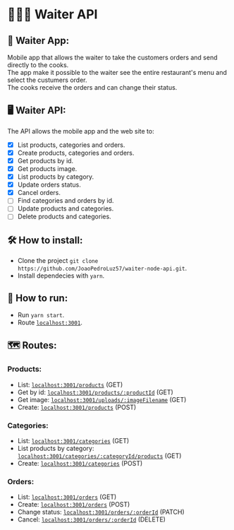 # 👩🏽‍🍳 Waiter API

## 📱 Waiter App:

Mobile app that allows the waiter to take the customers orders and send directly to the cooks. <br />
The app make it possible to the waiter see the entire restaurant's menu and select the custumers order. <br />
The cooks receive the orders and can change their status.

## 🖥 Waiter API:

The API allows the mobile app and the web site to:

- [x] List products, categories and orders.
- [x] Create products, categories and orders.
- [x] Get products by id.
- [x] Get products image.
- [x] List products by category.
- [x] Update orders status.
- [x] Cancel orders.
- [ ] Find categories and orders by id.
- [ ] Update products and categories.
- [ ] Delete products and categories.

## 🛠 How to install:

- Clone the project `git clone https://github.com/JoaoPedroLuz57/waiter-node-api.git`.
- Install dependecies with `yarn`.

## 🚀 How to run:

- Run `yarn start`.
- Route [`localhost:3001`](http://localhost:3001).

## 🗺 Routes:
### Products:
- List: [`localhost:3001/products`](http://localhost:3001/products) (GET)
- Get by id: [`localhost:3001/products/:productId`](http://localhost:3001/products/:productId) (GET)
- Get image: [`localhost:3001/uploads/:imageFilename`](http://localhost:3001/uploads/:imageFilename) (GET)
- Create: [`localhost:3001/products`](http://localhost:3001/products) (POST)

### Categories:
- List: [`localhost:3001/categories`](http://localhost:3001/categories) (GET)
- List products by category: [`localhost:3001/categories/:categoryId/products`](http://localhost:3001/categories/:categoryId/products) (GET)
- Create: [`localhost:3001/categories`](http://localhost:3001/categories) (POST)

### Orders:
- List: [`localhost:3001/orders`](http://localhost:3001/orders) (GET)
- Create: [`localhost:3001/orders`](http://localhost:3001/orders) (POST)
- Change status: [`localhost:3001/orders/:orderId`](http://localhost:3001/orders/:orderId) (PATCH)
- Cancel: [`localhost:3001/orders/:orderId`](http://localhost:3001/orders/:orderId) (DELETE)
